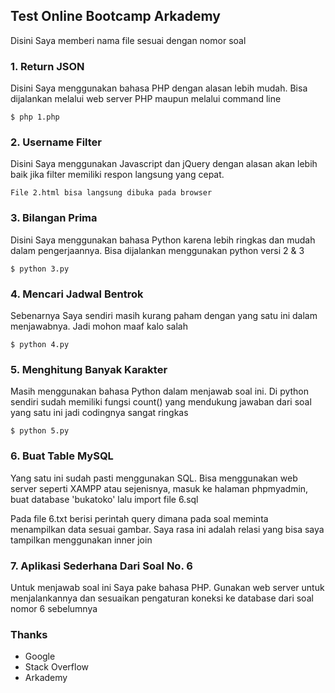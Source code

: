 ## Test Online Bootcamp Arkademy
Disini Saya memberi nama file sesuai dengan nomor soal

### 1. Return JSON
Disini Saya menggunakan bahasa PHP dengan alasan lebih mudah. Bisa dijalankan melalui web server PHP maupun melalui command line
```
$ php 1.php
```

### 2. Username Filter
Disini Saya menggunakan Javascript dan jQuery dengan alasan akan lebih baik jika filter memiliki respon langsung yang cepat.
```
File 2.html bisa langsung dibuka pada browser
```

### 3. Bilangan Prima
Disini Saya menggunakan bahasa Python karena lebih ringkas dan mudah dalam pengerjaannya. Bisa dijalankan menggunakan python versi 2 & 3
```
$ python 3.py
```

### 4. Mencari Jadwal Bentrok
Sebenarnya Saya sendiri masih kurang paham dengan yang satu ini dalam menjawabnya. Jadi mohon maaf kalo salah
```
$ python 4.py
```

### 5. Menghitung Banyak Karakter
Masih menggunakan bahasa Python dalam menjawab soal ini. Di python sendiri sudah memiliki fungsi count() yang mendukung jawaban dari soal yang satu ini jadi codingnya sangat ringkas
```
$ python 5.py
```

### 6. Buat Table MySQL
Yang satu ini sudah pasti menggunakan SQL. Bisa menggunakan web server seperti XAMPP atau sejenisnya, masuk ke halaman phpmyadmin, buat database 'bukatoko' lalu import file 6.sql

Pada file 6.txt berisi perintah query dimana pada soal meminta menampilkan data sesuai gambar. Saya rasa ini adalah relasi yang bisa saya tampilkan menggunakan inner join

### 7. Aplikasi Sederhana Dari Soal No. 6
Untuk menjawab soal ini Saya pake bahasa PHP. Gunakan web server untuk menjalankannya dan sesuaikan pengaturan koneksi ke database dari soal nomor 6 sebelumnya

### Thanks
* Google
* Stack Overflow
* Arkademy
